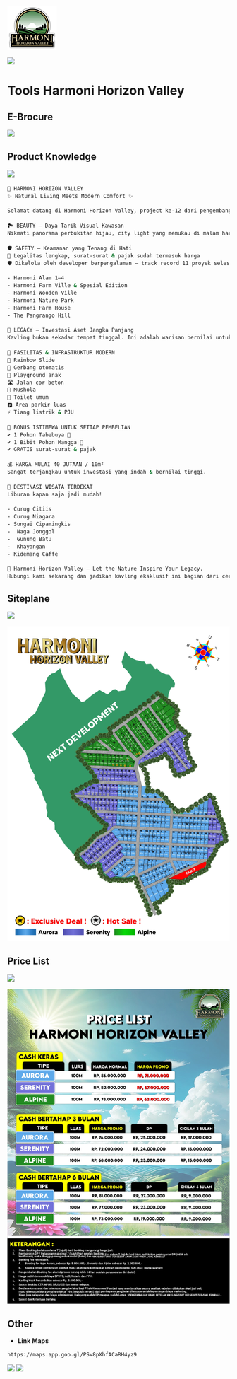 ![.][def]

[def]: img/logo.png

[![](https://img.shields.io/badge/Download-Logo-blue.svg)](https://drive.google.com/file/d/18xgbBjofssZaTUr-Mii6XS-bZ6cj6IYQ/view?usp=drive_link)

# Tools Harmoni Horizon Valley

## E-Brocure

[![](https://img.shields.io/badge/Download-E|Brocure-purple.svg)](https://drive.google.com/file/d/1RYMELOmrZVeYaOqdWOrlc2z70RBINCA1/view?usp=drive_link)

## Product Knowledge

[![](https://img.shields.io/badge/Download-PK-red.svg)](https://drive.google.com/file/d/1VxCc4KW8d2yf-7bdwK4pFVa3xifNyxDh/view?usp=drive_link)

```sh
🌿 HARMONI HORIZON VALLEY
✨ Natural Living Meets Modern Comfort ✨

Selamat datang di Harmoni Horizon Valley, project ke-12 dari pengembang terpercaya dengan 11 proyek sukses sebelumnya. Kawasan kavling eksklusif yang memadukan keasrian alam dengan sentuhan modern, menjanjikan pengalaman  dan investasi bernilai tinggi.

🏞 BEAUTY — Daya Tarik Visual Kawasan
Nikmati panorama perbukitan hijau, city light yang memukau di malam hari, dan udara segar yang membebaskan dari hiruk pikuk kota. Lingkungan tertata estetik, nyaman, dan penuh harmoni. Tempat sempurna untuk melepas penat dan membangun masa depan.

🛡 SAFETY — Keamanan yang Tenang di Hati
📑 Legalitas lengkap, surat-surat & pajak sudah termasuk harga
🛡 Dikelola oleh developer berpengalaman — track record 11 proyek selesai sebelumnya:

- Harmoni Alam 1–4
- Harmoni Farm Ville & Spesial Edition
- Harmoni Wooden Ville
- Harmoni Nature Park
- Harmoni Farm House
- The Pangrango Hill

💎 LEGACY — Investasi Aset Jangka Panjang
Kavling bukan sekadar tempat tinggal. Ini adalah warisan bernilai untuk keluarga. Tanah terus naik nilainya, dan Harmoni Horizon Valley menawarkan tanah kavling thematic, eksklusif, dan estetis—ideal untuk dibangun, disimpan, atau diwariskan.

🎯 FASILITAS & INFRASTRUKTUR MODERN
🌈 Rainbow Slide
🚧 Gerbang otomatis
🎠 Playground anak
🛣 Jalan cor beton
🕌 Mushola
🚻 Toilet umum
🅿 Area parkir luas
⚡ Tiang listrik & PJU

🎁 BONUS ISTIMEWA UNTUK SETIAP PEMBELIAN
✔ 1 Pohon Tabebuya 🌸
✔ 1 Bibit Pohon Mangga 🥭
✔ GRATIS surat-surat & pajak

💰 HARGA MULAI 40 JUTAAN / 10m²
Sangat terjangkau untuk investasi yang indah & bernilai tinggi.

🌄 DESTINASI WISATA TERDEKAT
Liburan kapan saja jadi mudah!

- Curug Citiis
- Curug Niagara
- Sungai Cipamingkis
-  Naga Jonggol
-  Gunung Batu
-  Khayangan
- Kidemang Caffe

📍 Harmoni Horizon Valley — Let the Nature Inspire Your Legacy.
Hubungi kami sekarang dan jadikan kavling eksklusif ini bagian dari cerita hidupmu. 🌳🏡
```

## Siteplane

[![](https://img.shields.io/badge/Download-Siteplan-blue.svg)](https://drive.google.com/file/d/1V6fQI_e01ge9RjF4RRU48b07PrN7kpw6/view?usp=drive_link)

![.](img/siteplan.jpg)

## Price List

[![](https://img.shields.io/badge/Download-PriceList-yellow.svg)](https://drive.google.com/file/d/1ZHmyjKiZbEB2GLzhpi-ycEOqHPjwvX0M/view?usp=drive_link)

![.](img/pl.jpg)

<!-- ## Siteplane Progres

[![](https://img.shields.io/badge/Tahap1-Download-red.svg)](link) [![](https://img.shields.io/badge/Tahap2-Download-red.svg)](link)

[![](https://img.shields.io/badge/Tahap3-Download-red.svg)](link) [![](https://img.shields.io/badge/Tahap4-Download-red.svg)](link) -->

## Other

- **Link Maps**

```sh
https://maps.app.goo.gl/PSv8pXhfACaRH4yz9
```

[![](https://img.shields.io/badge/Link-Telegram-blue.svg)](https://t.me/officialharmonihorizonvalley) [![](https://img.shields.io/badge/Link-Telegram[mentahan]-blue.svg)](https://t.me/harmonihorizonvalley)
